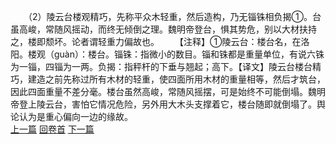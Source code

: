 　　（2）陵云台楼观精巧，先称平众木轻重，然后造构，乃无锱铢相负揭①。台虽高峻，常随风摇动，而终无倾倒之理。魏明帝登台，惧其势危，别以大材扶持之，楼即颓坏。论者谓轻重力偏故也。
　　【注释】①陵云台：楼台名，在洛阳。楼观（guàn）：楼台。锱铢：指微小的数目。锱和铢都是重量单位，有说六铢为一锱，四锱为一两。负揭：指秤杆的下垂与翘起；高下。【译文】陵云台楼台精巧，建造之前先称过所有木材的轻重，使四面所用木材的重量相等，然后才筑台，因此四面重量不差分毫。楼台虽然高峻，常随风摇摆，可是始终不可能倒塌。魏明帝登上陵云台，害怕它情况危险，另外用大木头支撑着它，楼台随即就倒塌了。舆论认为是重心偏向一边的缘故。
<br>[上一篇](21_01) [回卷首](21_00) [下一篇](21_03)

